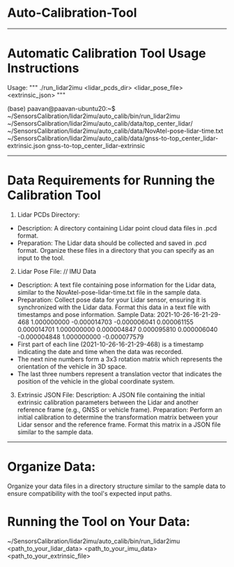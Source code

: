 # Auto-Calibration-Tool

--------------------------------------------------------
# Automatic Calibration Tool Usage Instructions
Usage: """  ./run_lidar2imu <lidar_pcds_dir> <lidar_pose_file> <extrinsic_json>  """

(base) paavan@paavan-ubuntu20:~$ ~/SensorsCalibration/lidar2imu/auto_calib/bin/run_lidar2imu ~/SensorsCalibration/lidar2imu/auto_calib/data/top_center_lidar/ ~/SensorsCalibration/lidar2imu/auto_calib/data/NovAtel-pose-lidar-time.txt ~/SensorsCalibration/lidar2imu/auto_calib/data/gnss-to-top_center_lidar-extrinsic.json
gnss-to-top_center_lidar-extrinsic

--------------------------------------------------------
# Data Requirements for Running the Calibration Tool

1. Lidar PCDs Directory:
- Description: A directory containing Lidar point cloud data files in .pcd format.
- Preparation: The Lidar data should be collected and saved in .pcd format. Organize these files in a directory that you can specify as an input to the tool.

2. Lidar Pose File: // IMU Data
- Description: A text file containing pose information for the Lidar data, similar to the NovAtel-pose-lidar-time.txt file in the sample data.
- Preparation: Collect pose data for your Lidar sensor, ensuring it is synchronized with the Lidar data. Format this data in a text file with timestamps and pose information.
Sample Data:
2021-10-26-16-21-29-468 1.000000000 -0.000014703 -0.000006041 0.000061155 0.000014701 1.000000000 0.000004847 0.000095810 0.000006040 -0.000004848 1.000000000 -0.000077579
- First part of each line (2021-10-26-16-21-29-468) is a timestamp indicating the date and time when the data was recorded. 
- The next nine numbers form a 3x3 rotation matrix which represents the orientation of the vehicle in 3D space.
- The last three numbers represent a translation vector that indicates the position of the vehicle in the global coordinate system.

3. Extrinsic JSON File:
Description: A JSON file containing the initial extrinsic calibration parameters between the Lidar and another reference frame (e.g., GNSS or vehicle frame).
Preparation: Perform an initial calibration to determine the transformation matrix between your Lidar sensor and the reference frame. Format this matrix in a JSON file similar to the sample data.

----------------------------------------------------------
# Organize Data:
Organize your data files in a directory structure similar to the sample data to ensure compatibility with the tool's expected input paths.


# Running the Tool on Your Data:
~/SensorsCalibration/lidar2imu/auto_calib/bin/run_lidar2imu <path_to_your_lidar_data> <path_to_your_imu_data> <path_to_your_extrinsic_file>


